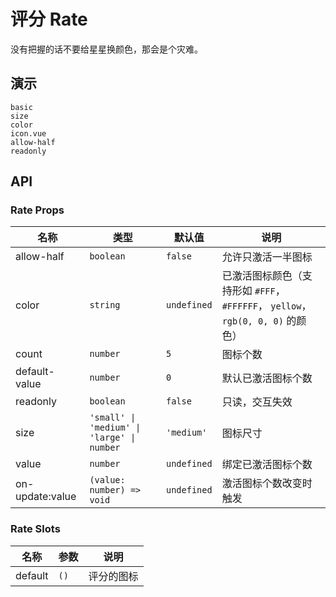 # 评分 Rate

没有把握的话不要给星星换颜色，那会是个灾难。

## 演示

```demo
basic
size
color
icon.vue
allow-half
readonly
```

## API

### Rate Props

| 名称 | 类型 | 默认值 | 说明 |
| --- | --- | --- | --- |
| allow-half | `boolean` | `false` | 允许只激活一半图标 |
| color | `string` | `undefined` | 已激活图标颜色（支持形如 `#FFF`， `#FFFFFF`， `yellow`，`rgb(0, 0, 0)` 的颜色） |
| count | `number` | `5` | 图标个数 |
| default-value | `number` | `0` | 默认已激活图标个数 |
| readonly | `boolean` | `false` | 只读，交互失效 |
| size | `'small' \| 'medium' \| 'large' \| number` | `'medium'` | 图标尺寸 |
| value | `number` | `undefined` | 绑定已激活图标个数 |
| on-update:value | `(value: number) => void` | `undefined` | 激活图标个数改变时触发 |

### Rate Slots

| 名称    | 参数 | 说明       |
| ------- | ---- | ---------- |
| default | `()` | 评分的图标 |
